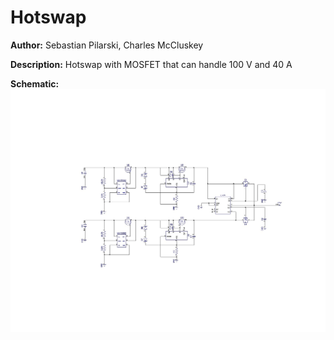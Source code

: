 # Hotswap

__Author:__ Sebastian Pilarski, Charles McCluskey

__Description:__ Hotswap with MOSFET that can handle 100 V and 40 A

__Schematic:__ ![](hotswap_loadshare_sc1.jpg)
